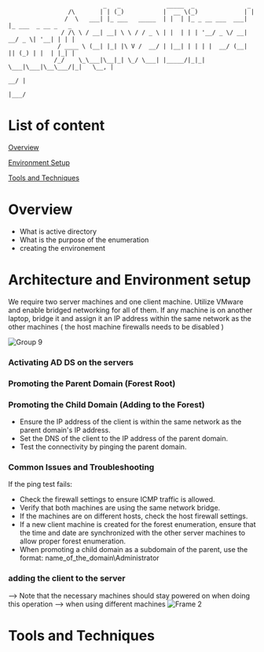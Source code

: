 
                               _   _             _____  _               _                    
                     /\       | | (_)           |  __ \(_)             | |                   
                    /  \   ___| |_ ___   _____  | |  | |_ _ __ ___  ___| |_ ___  _ __ _   _  
                   / /\ \ / __| __| \ \ / / _ \ | |  | | | '__/ _ \/ __| __/ _ \| '__| | | | 
                  / ____ \ (__| |_| |\ V /  __/ | |__| | | | |  __/ (__| || (_) | |  | |_| | 
                 /_/    \_\___|\__|_| \_/ \___| |_____/|_|_|  \___|\___|\__\___/|_|   \__, | 
                                                                                       __/ | 
                                                                                      |___/  
                     




# List of content 

[Overview](#overview)

[Environment Setup](#architecture-and-environment-setup)

[Tools and Techniques](#tools-and-techniques)

# Overview   

 * What is active directory
 * What is the purpose of the enumeration
 * creating the environement 

# Architecture and Environment setup

We require two server machines and one client machine. Utilize VMware and enable bridged networking for all of them. If any machine is on another laptop, bridge it and assign it an IP address within the same network as the other machines ( the host machine firewalls needs to be disabled )

![Group 9](https://github.com/user-attachments/assets/f005ff5e-8046-4b49-83ef-d8e3b8f5124e)



### Activating AD DS  on the servers 
### Promoting the Parent Domain (Forest Root)
### Promoting the Child Domain (Adding to the Forest)
  *  Ensure the IP address of the client is within the same network as the parent domain's IP address.
  * Set the DNS of the client to the IP address of the parent domain.
  * Test the connectivity by pinging the parent domain.

### Common Issues and Troubleshooting
If the ping test fails:
  * Check the firewall settings to ensure ICMP traffic is allowed.
  * Verify that both machines are using the same network bridge.
  * If the machines are on different hosts, check the host firewall settings.
  * If a new client machine is created for the forest enumeration, ensure that the time and date are synchronized with the other server machines to allow proper forest enumeration.
  * When promoting a child domain as a subdomain of the parent, use the format: name_of_the_domain\Administrator

    
### adding the client to the server 



--> Note that the necessary  machines  should stay powered on when doing this operation
--> when using different machines 
![Frame 2](https://github.com/Nirsen/Active-Directory-Enumeration/assets/88287290/5224a4fd-3bdb-40fc-bc90-3da77cb1d447)

   
# Tools and Techniques  





